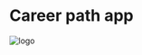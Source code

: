 # Career path app

![logo](https://user-images.githubusercontent.com/33751642/165537922-f3c8eee7-7bbb-427c-ba3f-b721a4558610.svg)
